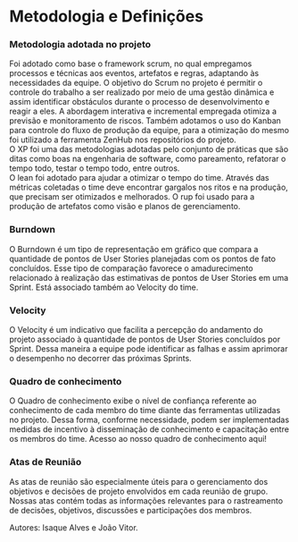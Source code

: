 # Metodologia e Definições

### Metodologia adotada no projeto

Foi adotado como base o framework scrum, no qual empregamos processos e técnicas aos eventos, artefatos e regras, adaptando às necessidades da equipe.
O objetivo do Scrum no projeto é permitir o controle do trabalho a ser realizado por meio de uma gestão dinâmica e assim identificar obstáculos durante o processo de desenvolvimento e reagir a eles. A abordagem interativa e incremental empregada otimiza a previsão e monitoramento de riscos.
Também adotamos o uso do Kanban para controle do fluxo de produção da equipe, para a otimização do mesmo foi utilizado a ferramenta ZenHub nos repositórios do projeto.  
O XP foi uma das metodologias adotadas pelo conjunto de práticas que são ditas como boas na engenharia de software, como pareamento, refatorar o tempo todo, testar o tempo todo, entre outros.  
O lean foi adotado para ajudar a otimizar o tempo do time. Através das métricas coletadas o time deve encontrar gargalos nos ritos e na produção, que precisam ser otimizados e melhorados.
O rup foi usado para a produção de artefatos como visão e planos de gerenciamento.

### Burndown
O Burndown é um tipo de representação em gráfico que compara a quantidade de pontos de User Stories planejadas com os pontos de fato concluídos. Esse tipo de comparação favorece o amadurecimento relacionado à realização das estimativas de pontos de User Stories em uma Sprint. Está associado também ao Velocity do time.

### Velocity
O Velocity é um indicativo que facilita a percepção do andamento do projeto associado à quantidade de pontos de User Stories concluídos por Sprint. Dessa maneira a equipe pode identificar as falhas e assim aprimorar o desempenho no decorrer das próximas Sprints.

### Quadro de conhecimento
O Quadro de conhecimento exibe o nível de confiança referente ao conhecimento de cada membro do time diante das ferramentas utilizadas no projeto. Dessa forma, conforme necessidade, podem ser implementadas medidas de incentivo à disseminação de conhecimento e capacitação entre os membros do time. Acesso ao nosso quadro de conhecimento aqui!

### Atas de Reunião
As atas de reunião são especialmente úteis para o gerenciamento dos objetivos e decisões de projeto envolvidos em cada reunião de grupo. Nossas atas contém todas as informações relevantes para o rastreamento de decisões, objetivos, discussões e participações dos membros.

Autores: Isaque Alves e João Vitor.
